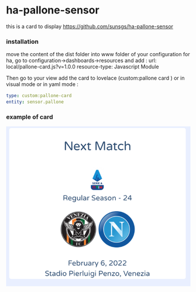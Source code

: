 # ha-pallone-sensor

this is a card to display https://github.com/sunsgs/ha-pallone-sensor

### installation

move the content of the dist folder into www folder of your configuration for ha, go to configuration->dashboards->resources and add : 
url: local/pallone-card.js?v=1.0.0
resource-type:  Javascript Module

Then go to your view add the card to lovelace (custom:pallone card ) or in visual mode or in yaml mode :

```yaml
type: custom:pallone-card
entity: sensor.pallone
```

### example of card

![alt text](https://github.com/sunsgs/ha-pallone-card/blob/main/imgs/ha-pallone-card.png?raw=true)
